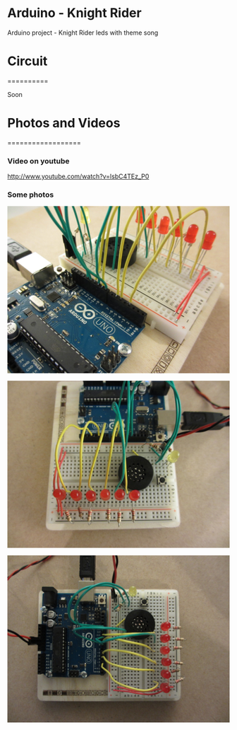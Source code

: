 Arduino - Knight Rider
==========================

Arduino project - Knight Rider leds with theme song 

# Circuit
========== 

Soon 

# Photos and Videos
==================

### Video on youtube 

<http://www.youtube.com/watch?v=lsbC4TEz_P0>

### Some photos 

![Digital and PWM ](pics/arduino-knight_rider-01.jpg "Digital and PWM")

![LEDs and breadboard ](pics/arduino-knight_rider-02.jpg "LEDs and breadboard")

![Overview ](pics/arduino-knight_rider-03.jpg "Overview")



